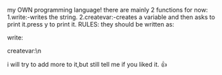 my OWN programming language!
there are mainly 2 functions for now:
  1.write:-writes the string.
  2.createvar:-creates a variable and then asks to print it.press y to print it.
RULES:
they should be written as:

write:

createvar:\n

i will try to add more to it,but still tell me if you liked it.
👍
